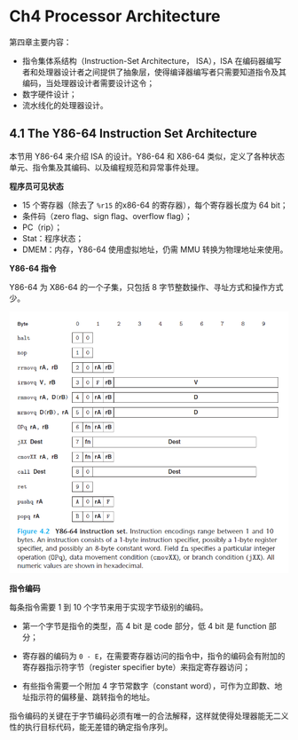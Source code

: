 # Ch4 Processor Architecture

第四章主要内容：

* 指令集体系结构（Instruction-Set Architecture， ISA），ISA 在编码器编写者和处理器设计者之间提供了抽象层，使得编译器编写者只需要知道指令及其编码，当处理器设计者需要设计这令；
* 数字硬件设计；
* 流水线化的处理器设计。

## 4.1 The Y86-64 Instruction Set Architecture

本节用 Y86-64 来介绍 ISA 的设计。Y86-64 和 X86-64 类似，定义了各种状态单元、指令集及其编码、以及编程规范和异常事件处理。



**程序员可见状态**

* 15 个寄存器（除去了 `%r15` 的x86-64 的寄存器），每个寄存器长度为 64 bit；
* 条件码（zero flag、sign flag、overflow flag）；
* PC（rip）；
* Stat：程序状态；
* DMEM：内存，Y86-64 使用虚拟地址，仍需 MMU 转换为物理地址来使用。



**Y86-64 指令**

Y86-64 为 X86-64 的一个子集，只包括 8 字节整数操作、寻址方式和操作方式少。

![image-20211122231418415](assets/image-20211122231418415.png)



**指令编码**

每条指令需要 1 到 10 个字节来用于实现字节级别的编码。

* 第一个字节是指令的类型，高 4 bit 是 code 部分，低 4 bit 是 function 部分；

* 寄存器的编码为 `0 - E`，在需要寄存器访问的指令中，指令的编码会有附加的寄存器指示符字节（register specifier byte）来指定寄存器访问；
* 有些指令需要一个附加 4 字节常数字（constant word），可作为立即数、地址指示符的偏移量、跳转指令的地址。

指令编码的关键在于字节编码必须有唯一的合法解释，这样就使得处理器能无二义性的执行目标代码，能无差错的确定指令序列。









